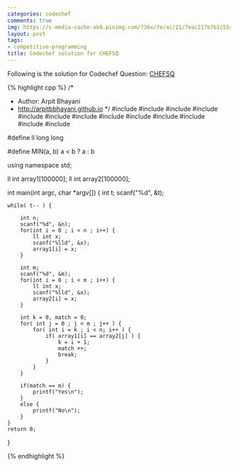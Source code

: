 ```yaml
---
categories: codechef
comments: true
img: https://s-media-cache-ak0.pinimg.com/736x/7e/ac/21/7eac217b7b1c55ab7fd56758e4e181be.jpg
layout: post
tags:
- competitive-programming
title: Codechef solution for CHEFSQ
---
```


Following is the solution for Codechef Question: [CHEFSQ](https://www.codechef.com/problems/CHEFSQ)

{% highlight cpp %}
/*
 *  Author: Arpit Bhayani
 *  http://arpitbbhayani.github.io
 */
#include <cmath>
#include <cstdio>
#include <cstdlib>
#include <climits>
#include <deque>
#include <iostream>
#include <list>
#include <limits>
#include <map>
#include <queue>
#include <set>
#include <stack>
#include <vector>

#define ll long long

#define MIN(a, b) a < b ? a : b

using namespace std;

ll int array1[100000];
ll int array2[100000];

int main(int argc, char *argv[]) {
    int t;
    scanf("%d", &t);

    while( t-- ) {

        int n;
        scanf("%d", &n);
        for(int i = 0 ; i < n ; i++) {
            ll int x;
            scanf("%lld", &x);
            array1[i] = x;
        }

        int m;
        scanf("%d", &m);
        for(int i = 0 ; i < m ; i++) {
            ll int x;
            scanf("%lld", &x);
            array2[i] = x;
        }

        int k = 0, match = 0;
        for( int j = 0 ; j < m ; j++ ) {
            for( int i = k ; i < n; i++ ) {
                if( array1[i] == array2[j] ) {
                    k = i + 1;
                    match ++;
                    break;
                }
            }
        }

        if(match == m) {
            printf("Yes\n");
        }
        else {
            printf("No\n");
        }
    }
    return 0;
}

{% endhighlight %}
